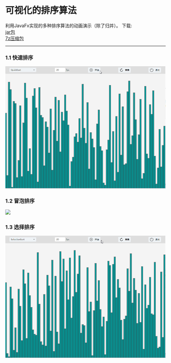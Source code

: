 # 可视化的排序算法

利用JavaFx实现的多种排序算法的动画演示（除了归并）。
下载:  
[jar包]("./releases/download/release1.0/Visual.Sort.jar")  
[7z压缩包]("./releases/download/release1.0/Visual.Sort.7z")

-------

### 1.1 快速排序

![](./img/quickSort.gif)

### 1.2 冒泡排序

![](./img/bubbleSort.gif)

### 1.3 选择排序

![](./img/SelectionSort.gif)

